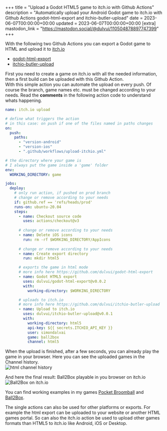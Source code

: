 +++
title = "Upload a Godot HTML5 game to itch.io with Github Actions"
description = "Automatically upload your Android Godot game to itch.io with Github Actions godot-html-export and itchio-butler-upload"
date = 2023-06-07T00:00:00+00:00
updated = 2023-06-07T00:00:00+00:00
[extra]
mastodon_link = "https://mastodon.social/@dulvui/110504878897747399"
+++

With the following two Github Actions you can export a Godot game to HTML and upload it to [itch.io](https://itch.io)
- [godot-html-export](https://github.com/dulvui/godot-html-export)
- [itchio-butler-upload](https://github.com/dulvui/itchio-butler-upload)

First you need to create a game on itch.io with all the needed information,
then a first build can be uploaded with this Github Action.  
With this simple action you can automate the upload on every push.
Of course the branch, game names etc. must be changed according to your needs.
Read the **comments** in the following action code to understand whats happening.
```yml
name: itch.io upload

# define what triggers the action
# in this case: on push if one of the files named in paths changes
on:
  push:
    paths:
      - "version-android"
      - "version-ios"
      - ".github/workflows/upload-itchio.yml"

# the directory where your game is
# I always put the game inside a 'game' folder
env:
  WORKING_DIRECTORY: game

jobs:
  deploy:
    # only run action, if pushed on prod branch
    # change or remove according to your needs
    if: github.ref == 'refs/heads/prod'
    runs-on: ubuntu-20.04
    steps:
      - name: Checkout source code
        uses: actions/checkout@v3
    
      # change or remove according to your needs
      - name: Delete iOS icons
        run: rm -rf $WORKING_DIRECTORY/AppIcons
      
      # change or remove according to your needs
      - name: Create export directory
        run: mkdir html5

      # exports the game in html mode
      # more info here https://github.com/dulvui/godot-html-export
      - name: Godot HTML5 export
        uses: dulvui/godot-html-export@v0.0.2
        with:
          working-directory: $WORKING_DIRECTORY

      # uploads to itch.io
      # more info here https://github.com/dulvui/itchio-butler-upload
      - name: Upload to itch.io
        uses: dulvui/itchio-butler-upload@v0.0.1
        with:
          working-directory: html5
          api-key: ${{ secrets.ITCHIO_API_KEY }}
          user: simondalvai
          game: ball2box
          channel: html5
```

When the upload is finished, after a few seconds, you can already play the game in your browser. 
Here you can see the uploaded games in the Channel history.  
<img class="blog-image" src="html_channel.png" alt="html channel history">  


And here the final result: Ball2Box playable in you browser on itch.io  
<img class="blog-image" src="ball2box.png" alt="Ball2Box on itch.io">  


You can find working examples in my games [Pocket Broomball](https://github.com/dulvui/pocket-broomball/blob/main/.github/workflows/upload-itchio.yml) and [Ball2Box](https://github.com/dulvui/ball2box/blob/main/.github/workflows/upload-itchio.yml).

The single actions can also be used for other platforms or exports.
For example the html export can be uploaded to your website or another HTML games portal.
So can also the itch.io action be used to upload other games formats than HTML5 to itch.io like Android, iOS or Desktop.

